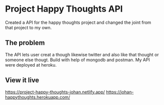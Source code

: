 # Project Happy Thoughts API

Created a API for the happy thoughts project and changed the joint from that project to my own.

## The problem

The API lets user creat a though likewise twitter and also like that thought or someone else thougt. 
Build with help of mongodb and postman. 
My API were deployed at heroku. 

## View it live

https://project-happy-thoughts-johan.netlify.app/
https://johan-happythoughts.herokuapp.com/
